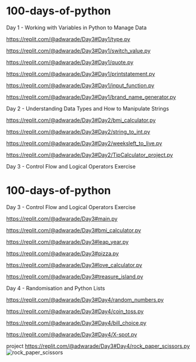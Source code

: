 # 100-days-of-python

Day 1 - Working with Variables in Python to Manage Data

https://replit.com/@adwarade/Day3#Day1/type.py

https://replit.com/@adwarade/Day3#Day1/switch_value.py

https://replit.com/@adwarade/Day3#Day1/quote.py

https://replit.com/@adwarade/Day3#Day1/printstatement.py

https://replit.com/@adwarade/Day3#Day1/input_function.py

https://replit.com/@adwarade/Day3#Day1/brand_name_generator.py


Day 2 - Understanding Data Types and How to Manipulate Strings

https://replit.com/@adwarade/Day3#Day2/bmi_calculator.py

https://replit.com/@adwarade/Day3#Day2/string_to_int.py

https://replit.com/@adwarade/Day3#Day2/weeksleft_to_live.py

https://replit.com/@adwarade/Day3#Day2/TipCalculator_project.py



Day 3 - Control Flow and Logical Operators
Exercise

# 100-days-of-python

Day 3 - Control Flow and Logical Operators
Exercise

https://replit.com/@adwarade/Day3#main.py

https://replit.com/@adwarade/Day3#bmi_calculator.py

https://replit.com/@adwarade/Day3#leap_year.py

https://replit.com/@adwarade/Day3#pizza.py

https://replit.com/@adwarade/Day3#love_calculator.py

https://replit.com/@adwarade/Day3#treasure_island.py

Day 4 - Randomisation and Python Lists

https://replit.com/@adwarade/Day3#Day4/random_numbers.py

https://replit.com/@adwarade/Day3#Day4/coin_toss.py

https://replit.com/@adwarade/Day3#Day4/bill_choice.py

https://replit.com/@adwarade/Day3#Day4/X-spot.py

project 
https://replit.com/@adwarade/Day3#Day4/rock_paper_scissors.py
![rock_paper_scissors](https://github.com/user-attachments/assets/12342f85-51eb-4c29-9836-1cc5e29b3145)


